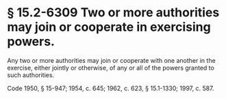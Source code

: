 # § 15.2-6309 Two or more authorities may join or cooperate in exercising powers.

<p>Any two or more authorities may join or cooperate with one another in the exercise, either jointly or otherwise, of any or all of the powers granted to such authorities.</p><p>Code 1950, § 15-947; 1954, c. 645; 1962, c. 623, § 15.1-1330; 1997, c. 587.</p>